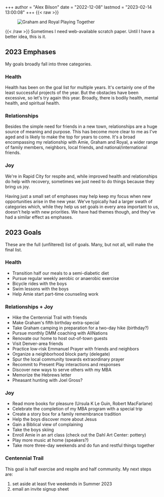 +++
author = "Alex Bilson"
date = "2022-12-08"
lastmod = "2023-02-14 13:00:08"
+++
{{< raw >}}
<figure>
<img src="https://images.alexbilson.dev/test.webp" alt="Graham and Royal Playing Together" />
<figcaption></figcaption>
</figure>
{{< /raw >}}
Sometimes I need web-available scratch paper. Until I have a better idea, this is it.

## 2023 Emphases

My goals broadly fall into three categories.

### Health

Health has been on the goal list for multiple years. It's certainly one of the least successful projects of the year. But the obstacles have been excessive, so let's try again this year. Broadly, there is bodily health, mental health, and spiritual health.

### Relationships

Besides the simple need for friends in a new town, relationships are a huge source of meaning and purpose. This has become more clear to me as I've aged and is likely to make the top for years to come. It's a broad encompassing my relationship with Amie, Graham and Royal, a wider range of family members, neighbors, local friends, and national/international friends.

### Joy

We're in Rapid City for respite and, while improved health and relationships do help with recovery, sometimes we just need to do things because they bring us joy.

Having just a small set of emphases may help keep my focus when new opportunities arise in the new year. We've typically had a larger swath of categories which, while they help us set goals in every area important to us, doesn't help with new priorities. We have had themes though, and they've had a similar effect as emphases.

## 2023 Goals

These are the full (unfiltered) list of goals. Many, but not all, will make the final list.

### Health

- Transition half our meals to a semi-diabetic diet
- Pursue regular weekly aerobic or anaerobic exercise
- Bicycle rides with the boys
- Swim lessons with the boys
- Help Amie start part-time counseling work

### Relationships + Joy

- Hike the Centennial Trail with friends
- Make Graham's fifth birthday extra-special
- Take Graham camping in preparation for a two-day hike (birthday?)
- Pursue monthly DMM coaching with AllNations
- Renovate our home to host out-of-town guests
- Visit Denver-area friends
- Practice low-risk Emmanuel Prayer with friends and neighbors
- Organize a neighborhood block party (delegate)
- Spur the local community towards extraordinary prayer
- Recommit to Present Play interactions and responses
- Discover new ways to serve others with my MBA
- Memorize the Hebrews letter
- Pheasant hunting with Joel Gross?

### Joy

- Read more books for pleasure (Ursula K Le Guin, Robert MacFarlane)
- Celebrate the completion of my MBA program with a special trip
- Create a story box for a family remembrance tradition
- Help the boys discover more about Jesus
- Gain a Biblical view of complaining
- Take the boys skiing
- Enroll Amie in an art class (check out the Dahl Art Center: pottery)
- Play more music at home (speakers?)
- Take more three-day weekends and do fun and restful things together

### Centennial Trail

This goal is half exercise and respite and half community. My next steps are:

1. set aside at least five weekends in Summer 2023
2. email an invite signup sheet
